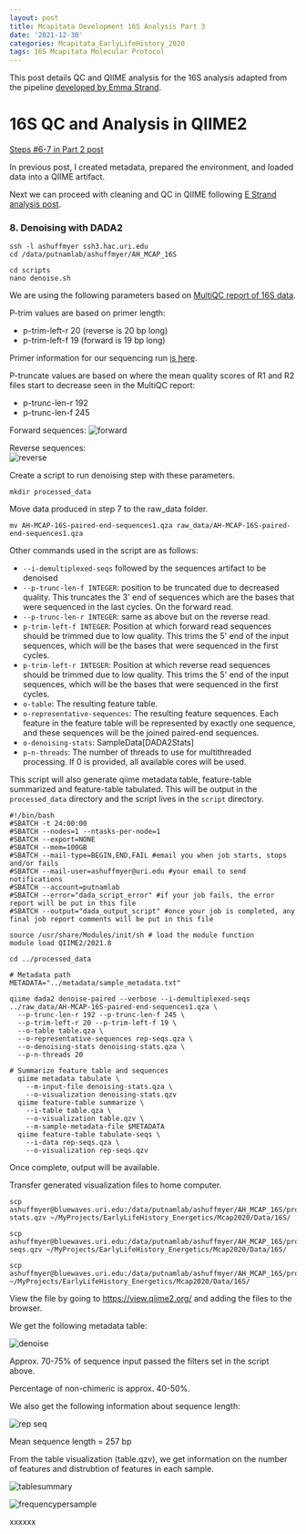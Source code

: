 ```yaml
---
layout: post
title: Mcapitata Development 16S Analysis Part 3
date: '2021-12-30'
categories: Mcapitata_EarlyLifeHistory_2020
tags: 16S Mcapitata Molecular Protocol
---
```

This post details QC and QIIME analysis for the 16S analysis adapted from the pipeline [developed by Emma Strand](https://github.com/emmastrand/EmmaStrand_Notebook/blob/master/_posts/2021-06-21-16s-Analysis-Pipeline.md). 

# 16S QC and Analysis in QIIME2   

[Steps #6-7 in Part 2 post](https://ahuffmyer.github.io/ASH_Putnam_Lab_Notebook/Mcapitata-Development-16S-Analysis-Part-2/)  

In previous post, I created metadata, prepared the environment, and loaded data into a QIIME artifact.  

Next we can proceed with cleaning and QC in QIIME following [E Strand analysis post](https://emmastrand.github.io/EmmaStrand_Notebook/E5-16S-Analysis/).  

### 8. Denoising with DADA2  

```
ssh -l ashuffmyer ssh3.hac.uri.edu
cd /data/putnamlab/ashuffmyer/AH_MCAP_16S

cd scripts
nano denoise.sh

```

We are using the following parameters based on [MultiQC report of 16S data](https://ahuffmyer.github.io/ASH_Putnam_Lab_Notebook/Mcapitata-Development-16S-Analysis-Part-1/).   

P-trim values are based on primer length:  

- p-trim-left-r 20 (reverse is 20 bp long)
- p-trim-left-f 19 (forward is 19 bp long)

Primer information for our sequencing run [is here](https://emmastrand.github.io/EmmaStrand_Notebook/16s-Sequencing-HoloInt/).  

P-truncate values are based on where the mean quality scores of R1 and R2 files start to decrease seen in the MultiQC report:    

- p-trunc-len-r 192
- p-trunc-len-f 245

Forward sequences: 
![forward](https://ahuffmyer.github.io/ASH_Putnam_Lab_Notebook/images/NotebookImages/16S/forwardquality.png)  

Reverse sequences:  
![reverse](https://ahuffmyer.github.io/ASH_Putnam_Lab_Notebook/images/NotebookImages/16S/reversequality.png)  

Create a script to run denoising step with these parameters.  

`mkdir processed_data`  

Move data produced in step 7 to the raw_data folder.  

`mv AH-MCAP-16S-paired-end-sequences1.qza raw_data/AH-MCAP-16S-paired-end-sequences1.qza`

Other commands used in the script are as follows:  

- `--i-demultiplexed-seqs` followed by the sequences artifact to be denoised
- `--p-trunc-len-f INTEGER`: position to be truncated due to decreased quality. This truncates the 3' end of sequences which are the bases that were sequenced in the last cycles. On the forward read.
- `--p-trunc-len-r INTEGER`: same as above but on the reverse read.
- `p-trim-left-f INTEGER`: Position at which forward read sequences should be trimmed due to low quality. This trims the 5' end of the input sequences, which will be the bases that were sequenced in the first cycles.
- `p-trim-left-r INTEGER`: Position at which reverse read sequences should be trimmed due to low quality. This trims the 5' end of the input sequences, which will be the bases that were sequenced in the first cycles.
- `o-table`: The resulting feature table.
- `o-representative-sequences`: The resulting feature sequences. Each feature in the feature table will be represented by exactly one sequence, and these sequences will be the joined paired-end sequences.
- `o-denoising-stats`: SampleData[DADA2Stats]
- `p-n-threads`: The number of threads to use for multithreaded processing. If 0 is provided, all available cores will be used.

This script will also generate qiime metadata table, feature-table summarized and feature-table tabulated. This will be output in the `processed_data` directory and the script lives in the `script` directory.   

```
#!/bin/bash
#SBATCH -t 24:00:00
#SBATCH --nodes=1 --ntasks-per-node=1
#SBATCH --export=NONE
#SBATCH --mem=100GB
#SBATCH --mail-type=BEGIN,END,FAIL #email you when job starts, stops and/or fails
#SBATCH --mail-user=ashuffmyer@uri.edu #your email to send notifications
#SBATCH --account=putnamlab                 
#SBATCH --error="dada_script_error" #if your job fails, the error report will be put in this file
#SBATCH --output="dada_output_script" #once your job is completed, any final job report comments will be put in this file

source /usr/share/Modules/init/sh # load the module function
module load QIIME2/2021.8

cd ../processed_data

# Metadata path
METADATA="../metadata/sample_metadata.txt"

qiime dada2 denoise-paired --verbose --i-demultiplexed-seqs ../raw_data/AH-MCAP-16S-paired-end-sequences1.qza \
  --p-trunc-len-r 192 --p-trunc-len-f 245 \
  --p-trim-left-r 20 --p-trim-left-f 19 \
  --o-table table.qza \
  --o-representative-sequences rep-seqs.qza \
  --o-denoising-stats denoising-stats.qza \
  --p-n-threads 20

# Summarize feature table and sequences
  qiime metadata tabulate \
    --m-input-file denoising-stats.qza \
    --o-visualization denoising-stats.qzv
  qiime feature-table summarize \
    --i-table table.qza \
    --o-visualization table.qzv \
    --m-sample-metadata-file $METADATA
  qiime feature-table tabulate-seqs \
    --i-data rep-seqs.qza \
    --o-visualization rep-seqs.qzv

```

Once complete, output will be available.  

Transfer generated visualization files to home computer.  

``` 
scp ashuffmyer@bluewaves.uri.edu:/data/putnamlab/ashuffmyer/AH_MCAP_16S/processed_data/denoising-stats.qzv ~/MyProjects/EarlyLifeHistory_Energetics/Mcap2020/Data/16S/

scp ashuffmyer@bluewaves.uri.edu:/data/putnamlab/ashuffmyer/AH_MCAP_16S/processed_data/rep-seqs.qzv ~/MyProjects/EarlyLifeHistory_Energetics/Mcap2020/Data/16S/

scp ashuffmyer@bluewaves.uri.edu:/data/putnamlab/ashuffmyer/AH_MCAP_16S/processed_data/table.qzv ~/MyProjects/EarlyLifeHistory_Energetics/Mcap2020/Data/16S/

```

View the file by going to https://view.qiime2.org/ and adding the files to the browser.  

We get the following metadata table:  

![denoise](https://ahuffmyer.github.io/ASH_Putnam_Lab_Notebook/images/NotebookImages/16S/denoise_meta.png) 

Approx. 70-75% of sequence input passed the filters set in the script above. 

Percentage of non-chimeric is approx. 40-50%.  

We also get the following information about sequence length:  

![rep seq](https://ahuffmyer.github.io/ASH_Putnam_Lab_Notebook/images/NotebookImages/16S/rep_seq_length_meta.png) 

Mean sequence length = 257 bp  

From the table visualization (table.qzv), we get information on the number of features and distrubtion of features in each sample.  

![tablesummary](https://ahuffmyer.github.io/ASH_Putnam_Lab_Notebook/images/NotebookImages/16S/tablesummary.png)   

![frequencypersample](https://ahuffmyer.github.io/ASH_Putnam_Lab_Notebook/images/NotebookImages/16S/frequencypersample.png)   

xxxxxx